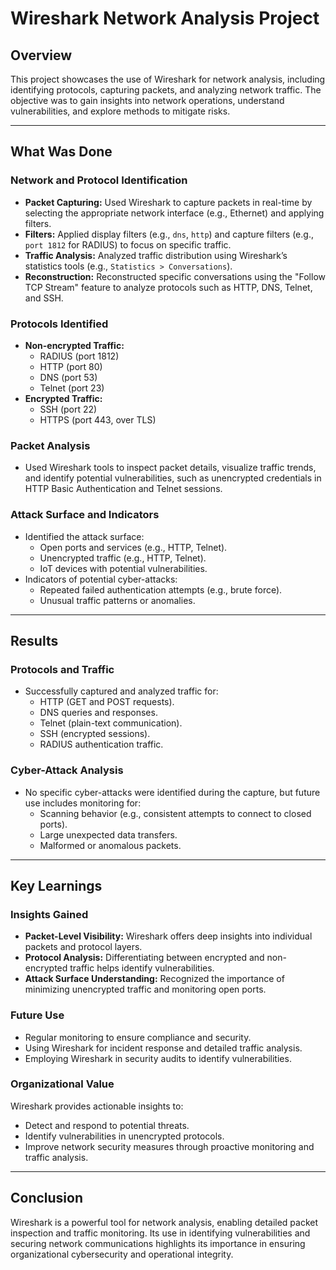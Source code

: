 # Wireshark Network Analysis Project

## Overview
This project showcases the use of Wireshark for network analysis, including identifying protocols, capturing packets, and analyzing network traffic. The objective was to gain insights into network operations, understand vulnerabilities, and explore methods to mitigate risks.

---

## What Was Done
### Network and Protocol Identification
- **Packet Capturing:** Used Wireshark to capture packets in real-time by selecting the appropriate network interface (e.g., Ethernet) and applying filters.
- **Filters:** Applied display filters (e.g., `dns`, `http`) and capture filters (e.g., `port 1812` for RADIUS) to focus on specific traffic.
- **Traffic Analysis:** Analyzed traffic distribution using Wireshark’s statistics tools (e.g., `Statistics > Conversations`).
- **Reconstruction:** Reconstructed specific conversations using the "Follow TCP Stream" feature to analyze protocols such as HTTP, DNS, Telnet, and SSH.

### Protocols Identified
- **Non-encrypted Traffic:**
  - RADIUS (port 1812)
  - HTTP (port 80)
  - DNS (port 53)
  - Telnet (port 23)
- **Encrypted Traffic:**
  - SSH (port 22)
  - HTTPS (port 443, over TLS)

### Packet Analysis
- Used Wireshark tools to inspect packet details, visualize traffic trends, and identify potential vulnerabilities, such as unencrypted credentials in HTTP Basic Authentication and Telnet sessions.

### Attack Surface and Indicators
- Identified the attack surface:
  - Open ports and services (e.g., HTTP, Telnet).
  - Unencrypted traffic (e.g., HTTP, Telnet).
  - IoT devices with potential vulnerabilities.
- Indicators of potential cyber-attacks:
  - Repeated failed authentication attempts (e.g., brute force).
  - Unusual traffic patterns or anomalies.

---

## Results
### Protocols and Traffic
- Successfully captured and analyzed traffic for:
  - HTTP (GET and POST requests).
  - DNS queries and responses.
  - Telnet (plain-text communication).
  - SSH (encrypted sessions).
  - RADIUS authentication traffic.

### Cyber-Attack Analysis
- No specific cyber-attacks were identified during the capture, but future use includes monitoring for:
  - Scanning behavior (e.g., consistent attempts to connect to closed ports).
  - Large unexpected data transfers.
  - Malformed or anomalous packets.

---

## Key Learnings
### Insights Gained
- **Packet-Level Visibility:** Wireshark offers deep insights into individual packets and protocol layers.
- **Protocol Analysis:** Differentiating between encrypted and non-encrypted traffic helps identify vulnerabilities.
- **Attack Surface Understanding:** Recognized the importance of minimizing unencrypted traffic and monitoring open ports.
  
### Future Use
- Regular monitoring to ensure compliance and security.
- Using Wireshark for incident response and detailed traffic analysis.
- Employing Wireshark in security audits to identify vulnerabilities.

### Organizational Value
Wireshark provides actionable insights to:
- Detect and respond to potential threats.
- Identify vulnerabilities in unencrypted protocols.
- Improve network security measures through proactive monitoring and traffic analysis.

---

## Conclusion
Wireshark is a powerful tool for network analysis, enabling detailed packet inspection and traffic monitoring. Its use in identifying vulnerabilities and securing network communications highlights its importance in ensuring organizational cybersecurity and operational integrity.
